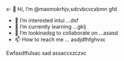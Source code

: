 x- 👋 Hi, I’m @maxmokrhjv,sdcvbcvcxbmn gfd
- 👀 I’m interested intui ...dsf
- 🌱 I’m currently learning ...gklj
- 💞️ I’m lookinadsg to collaborate on ...asasd
- 📫 How to reach me ...
asdjdfhfghvxc
<!---xsaaxsx
maxmokr/maxmokr cxvis a ✨ special ✨xa repository because its `README.md` (this file) appears on your GitHub profile.
You can click the Preview link to take a look at your changes.
--->
Ewfasdtfulsac
sad
assaccxzczxc
